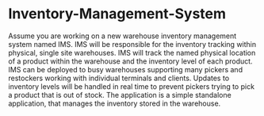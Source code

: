 # Inventory-Management-System
Assume you are working on a new warehouse inventory management system named IMS. IMS will be responsible for the inventory tracking within physical, single site warehouses. IMS will track the named physical location of a product within the warehouse and the inventory level of each product. IMS can be deployed to busy warehouses supporting many pickers and restockers working with individual terminals and clients. Updates to inventory levels will be handled in real time to prevent pickers trying to pick a product that is out of stock. The application is a simple standalone application, that manages the inventory stored in the warehouse.
